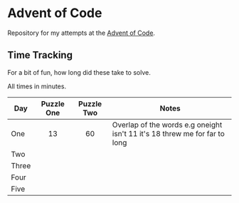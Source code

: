 # Advent of Code

Repository for my attempts at the [Advent of Code](https://adventofcode.com/).

## Time Tracking

For a bit of fun, how long did these take to solve.

All times in minutes.

| Day   | Puzzle One | Puzzle Two | Notes                                                                      |
|-------|:----------:|:----------:|----------------------------------------------------------------------------|
| One   |     13     |     60     | Overlap of the words e.g oneight isn't 11 it's 18 threw me for far to long |
| Two   |            |            |                                                                            |
| Three |            |            |                                                                            |
| Four  |            |            |                                                                            |
| Five  |            |            |                                                                            |
